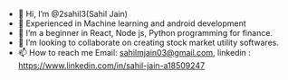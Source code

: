 - 👋 Hi, I’m @2sahil3(Sahil Jain)
- 👀 Experienced in Machine learning and android development
- 🌱 I’m a beginner in React, Node js, Python programming for finance.
- 💞️ I’m looking to collaborate on creating stock market utility softwares.
- 📫 How to reach me Email: sahilmjain03@gmail.com, linkedin : https://www.linkedin.com/in/sahil-jain-a18509247

<!---
2sahil3/2sahil3 is a ✨ special ✨ repository because its `README.md` (this file) appears on your GitHub profile.
You can click the Preview link to take a look at your changes.
--->
